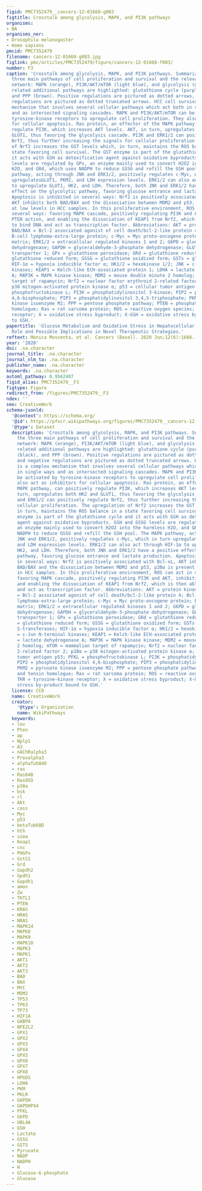 ```yaml
---
figid: PMC7352479__cancers-12-01668-g003
figtitle: Crosstalk among glycolysis, MAPK, and PI3K pathways
organisms:
- NA
organisms_ner:
- Drosophila melanogaster
- Homo sapiens
pmcid: PMC7352479
filename: cancers-12-01668-g003.jpg
figlink: pmc/articles/PMC7352479/figure/cancers-12-01668-f003/
number: F3
caption: 'Crosstalk among glycolysis, MAPK, and PI3K pathways. Summarized are the
  three main pathways of cell proliferation and survival and the relevant cross-regulatory
  network: MAPK (orange), PI3K/AKT/mTOR (light blue), and glycolysis (green). Three
  related additional pathways are highlighted: glutathione cycle (purple), Nrf2 (black),
  and PPP (brown). Positive regulations are pictured as dotted arrows, and negative
  regulations are pictured as dotted truncated arrows. HCC cell survival is a complex
  mechanism that involves several cellular pathways which act both in single ways
  and as intersected signaling cascades. MAPK and PI3K/AKT/mTOR can be activated by
  tyrosine-kinase receptors to upregulate cell proliferation. They also act as inhibitors
  for cellular apoptosis. Ras protein, an effector of the MAPK pathway, can positively
  regulate PI3K, which increases AKT levels. AKT, in turn, upregulates both HK2 and
  GLUT1, thus favoring the glycolysis cascade. PI3K and ERK1/2 can positively regulate
  Nrf2, thus further increasing the signals for cellular proliferation. The upregulation
  of Nrf2 increases the GST levels which, in turn, maintains the ROS balance in a
  state favoring cell survival. The GST enzyme is part of the glutathione cycle and
  it acts with GSH as detoxification agent against oxidative byproducts. GSH and GSSG
  levels are regulated by GPx, an enzyme mainly used to convert H2O2 into the harmless
  H2O, and GRd, which uses NADPH to reduce GSSG and refill the GSH pool. The MAPK
  pathway, acting through JNK and ERK1/2, positively regulates c-Myc, which in turn
  upregulatesGLUT1, PKM2, and LDH expression levels. ERK1/2 can also act through HIF-1α
  to upregulate GLUT1, HK2, and LDH. Therefore, both JNK and ERK1/2 have a positive
  effect on the glycolytic pathway, favoring glucose entrance and lactate production.
  Apoptosis is inhibited in several ways: Nrf2 is positively associated with Bcl-xL,
  AKT inhibits both BAD/BAX and the dissociation between MDM2 and p53, p38α is present
  at low levels in HCC samples. In this proliferative environment, ROS can act in
  several ways: favoring MAPK cascade, positively regulating PI3K and AKT, inhibiting
  PTEN action, and enabling the dissociation of KEAP1 from Nrf2, which is then able
  to bind DNA and act as transcription factor. Abbreviations: AKT = protein kinase-B;
  BAD/BAX = Bcl-2 associated agonist of cell death/bcl-2-like protein 4; Bcl-xL =
  B-cell lymphoma-extra-large protein; c-Myc = Myc proto-oncogene protein; ECM = extracellular
  matrix; ERK1/2 = extracellular regulated kinases 1 and 2; G6PD = glucose-6-phosphate
  dehydrogenase; GAPDH = glyceraldehyde-3-phosphate dehydrogenase; GLUT1 = glucose
  transporter 1; GPx = glutathione peroxidase; GRd = glutathione reductase; GSH =
  glutathione reduced form; GSSG = glutathione oxidized form; GSTs = glutathione S-transferases;
  HIF-1α = hypoxia inducible factor α; HK1/2 = hexokinase 1/2; JNK = c-Jun N-terminal
  kinases; KEAP1 = Kelch-like ECH-associated protein 1; LDHA = lactate dehydrogenase
  A; MAP3K = MAPK kinase kinase; MDM2 = mouse double minute 2 homolog; mTOR = mammalian
  target of rapamycin; Nrf2 = nuclear factor erythroid 2-related factor 2; p38α =
  p38 mitogen-activated protein kinase α; p53 = cellular tumor antigen p53; PFKL =
  phosphofructokinase L; PI3K = phosphatidylinositol 3-kinase; PIP2 = phosphatidylinositol
  4,6-bisphosphate; PIP3 = phosphatidylinositol 3,4,5-triphosphate; PKM2 = pyruvate
  kinase isoenzyme M2; PPP = pentose phosphate pathway; PTEN = phosphatase and tensin
  homologue; Ras = rat sarcoma protein; ROS = reactive oxygen species; TKR = tyrosine-kinase
  receptor; X = oxidative stress byproduct; X-GSH = oxidative stress by-product bound
  to GSH.'
papertitle: 'Glucose Metabolism and Oxidative Stress in Hepatocellular Carcinoma:
  Role and Possible Implications in Novel Therapeutic Strategies.'
reftext: Monica Mossenta, et al. Cancers (Basel). 2020 Jun;12(6):1668.
year: '2020'
doi: .na.character
journal_title: .na.character
journal_nlm_ta: .na.character
publisher_name: .na.character
keywords: .na.character
automl_pathway: 0.9562407
figid_alias: PMC7352479__F3
figtype: Figure
redirect_from: /figures/PMC7352479__F3
ndex: ''
seo: CreativeWork
schema-jsonld:
  '@context': https://schema.org/
  '@id': https://pfocr.wikipathways.org/figures/PMC7352479__cancers-12-01668-g003.html
  '@type': Dataset
  description: 'Crosstalk among glycolysis, MAPK, and PI3K pathways. Summarized are
    the three main pathways of cell proliferation and survival and the relevant cross-regulatory
    network: MAPK (orange), PI3K/AKT/mTOR (light blue), and glycolysis (green). Three
    related additional pathways are highlighted: glutathione cycle (purple), Nrf2
    (black), and PPP (brown). Positive regulations are pictured as dotted arrows,
    and negative regulations are pictured as dotted truncated arrows. HCC cell survival
    is a complex mechanism that involves several cellular pathways which act both
    in single ways and as intersected signaling cascades. MAPK and PI3K/AKT/mTOR can
    be activated by tyrosine-kinase receptors to upregulate cell proliferation. They
    also act as inhibitors for cellular apoptosis. Ras protein, an effector of the
    MAPK pathway, can positively regulate PI3K, which increases AKT levels. AKT, in
    turn, upregulates both HK2 and GLUT1, thus favoring the glycolysis cascade. PI3K
    and ERK1/2 can positively regulate Nrf2, thus further increasing the signals for
    cellular proliferation. The upregulation of Nrf2 increases the GST levels which,
    in turn, maintains the ROS balance in a state favoring cell survival. The GST
    enzyme is part of the glutathione cycle and it acts with GSH as detoxification
    agent against oxidative byproducts. GSH and GSSG levels are regulated by GPx,
    an enzyme mainly used to convert H2O2 into the harmless H2O, and GRd, which uses
    NADPH to reduce GSSG and refill the GSH pool. The MAPK pathway, acting through
    JNK and ERK1/2, positively regulates c-Myc, which in turn upregulatesGLUT1, PKM2,
    and LDH expression levels. ERK1/2 can also act through HIF-1α to upregulate GLUT1,
    HK2, and LDH. Therefore, both JNK and ERK1/2 have a positive effect on the glycolytic
    pathway, favoring glucose entrance and lactate production. Apoptosis is inhibited
    in several ways: Nrf2 is positively associated with Bcl-xL, AKT inhibits both
    BAD/BAX and the dissociation between MDM2 and p53, p38α is present at low levels
    in HCC samples. In this proliferative environment, ROS can act in several ways:
    favoring MAPK cascade, positively regulating PI3K and AKT, inhibiting PTEN action,
    and enabling the dissociation of KEAP1 from Nrf2, which is then able to bind DNA
    and act as transcription factor. Abbreviations: AKT = protein kinase-B; BAD/BAX
    = Bcl-2 associated agonist of cell death/bcl-2-like protein 4; Bcl-xL = B-cell
    lymphoma-extra-large protein; c-Myc = Myc proto-oncogene protein; ECM = extracellular
    matrix; ERK1/2 = extracellular regulated kinases 1 and 2; G6PD = glucose-6-phosphate
    dehydrogenase; GAPDH = glyceraldehyde-3-phosphate dehydrogenase; GLUT1 = glucose
    transporter 1; GPx = glutathione peroxidase; GRd = glutathione reductase; GSH
    = glutathione reduced form; GSSG = glutathione oxidized form; GSTs = glutathione
    S-transferases; HIF-1α = hypoxia inducible factor α; HK1/2 = hexokinase 1/2; JNK
    = c-Jun N-terminal kinases; KEAP1 = Kelch-like ECH-associated protein 1; LDHA
    = lactate dehydrogenase A; MAP3K = MAPK kinase kinase; MDM2 = mouse double minute
    2 homolog; mTOR = mammalian target of rapamycin; Nrf2 = nuclear factor erythroid
    2-related factor 2; p38α = p38 mitogen-activated protein kinase α; p53 = cellular
    tumor antigen p53; PFKL = phosphofructokinase L; PI3K = phosphatidylinositol 3-kinase;
    PIP2 = phosphatidylinositol 4,6-bisphosphate; PIP3 = phosphatidylinositol 3,4,5-triphosphate;
    PKM2 = pyruvate kinase isoenzyme M2; PPP = pentose phosphate pathway; PTEN = phosphatase
    and tensin homologue; Ras = rat sarcoma protein; ROS = reactive oxygen species;
    TKR = tyrosine-kinase receptor; X = oxidative stress byproduct; X-GSH = oxidative
    stress by-product bound to GSH.'
  license: CC0
  name: CreativeWork
  creator:
    '@type': Organization
    name: WikiPathways
  keywords:
  - lov
  - Pten
  - ap
  - Nplp1
  - A3
  - nAChRalpha3
  - Prosalpha3
  - alphaTub84D
  - ras
  - Ras64B
  - Ras85D
  - p38a
  - bsk
  - rl
  - Akt
  - cass
  - Myc
  - p53
  - betaTub60D
  - hth
  - sima
  - Keap1
  - cnc
  - PHGPx
  - GstS1
  - Grd
  - Gapdh2
  - Gpdh1
  - Gapdh1
  - amon
  - Zw
  - TKTL1
  - PTEN
  - KRAS
  - HRAS
  - NRAS
  - MAPK14
  - MAPK8
  - MAPK9
  - MAPK10
  - MAPK3
  - MAPK1
  - AKT1
  - AKT2
  - AKT3
  - BAD
  - BAX
  - MYC
  - MDM2
  - TP53
  - TP63
  - TP73
  - HIF1A
  - GABPA
  - NFE2L2
  - GPX1
  - GPX2
  - GPX3
  - GPX4
  - GPX5
  - GPX6
  - GPX7
  - GPX8
  - HPGDS
  - LDHA
  - PKM
  - PKLR
  - GAPDH
  - GAPDHP44
  - PFKL
  - G6PD
  - UBL4A
  - GSH
  - Lactate
  - GSSG
  - GSTS
  - Pyruvate
  - NADP
  - NADPH
  - H
  - Glucose-6-phosphate
  - Glucose
---
```

